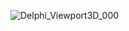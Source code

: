 
![Delphi_Viewport3D_000](https://github.com/user-attachments/assets/cfb84f37-e689-4823-ada9-036148e5239d)
